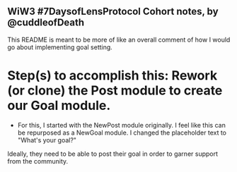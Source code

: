 ## WiW3 #7DaysofLensProtocol Cohort notes, by @cuddleofDeath

This README is meant to be more of like an overall comment of how I would go about implementing goal setting.

# Step(s) to accomplish this: Rework (or clone) the Post module to create our Goal module.

- For this, I started with the NewPost module originally. I feel like this can be repurposed as a NewGoal module. I changed the placeholder text to "What's your goal?"

Ideally, they need to be able to post their goal in order to garner support from the community.
